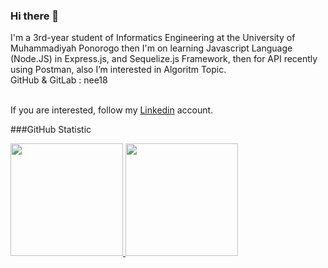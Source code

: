 ### Hi there 👋
I'm a 3rd-year student of Informatics Engineering at the University of Muhammadiyah Ponorogo then I'm on learning Javascript Language (Node.JS) in Express.js, and Sequelize.js Framework, then for API recently using Postman, also I’m interested in Algoritm Topic. 
<br>GitHub & GitLab : nee18</br>

<br>If you are interested, follow my [Linkedin](https://www.linkedin.com/in/nely-dwi-agustin-623447231/) account.</br>

<!--
**nee18/nee18** is a ✨ _special_ ✨ repository because its `README.md` (this file) appears on your GitHub profile.

Here are some ideas to get you started:

- 🔭 I’m currently working on ...
- 🌱 I’m currently learning ...
- 👯 I’m looking to collaborate on ...
- 🤔 I’m looking for help with ...
- 💬 Ask me about ...
- 📫 How to reach me: ...
- 😄 Pronouns: ...
- ⚡ Fun fact: ...
-->
###GitHub Statistic
<p align="left">
<a href="https://github.com/nee18">
  <img height="180em" src="https://github-readme-stats-eight-theta.vercel.app/api?username=nee18&show_icons=true&theme=algolia&include_all_commits=true&count_private=true"/>
  <img height="180em" src="https://github-readme-stats-eight-theta.vercel.app/api/top-langs/?username=nee18&layout=compact&langs_count=8&theme=algolia"/>
</a>
</p>
